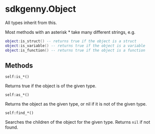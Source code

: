 # sdkgenny.Object

All types inherit from this.

Most methods with an asterisk \* take many different strings, e.g.
```lua
object:is_struct() -- returns true if the object is a struct
object:is_variable() -- returns true if the object is a variable
object:is_function() -- returns true if the object is a function
```

## Methods

`self:is_*()`

Returns true if the object is of the given type.

`self:as_*()`

Returns the object as the given type, or nil if it is not of the given type.

`self:find_*()`

Searches the children of the object for the given type. Returns `nil` if not found.